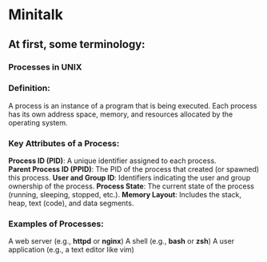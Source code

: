 # Minitalk

## At first, some terminology:

### Processes in UNIX
### Definition:
A process is an instance of a program that is being executed. Each process has its own address space, memory, and resources allocated by the operating system.

### Key Attributes of a Process:
**Process ID (PID)**: A unique identifier assigned to each process.<br />
**Parent Process ID (PPID)**: The PID of the process that created (or spawned) this process.
**User and Group ID**: Identifiers indicating the user and group ownership of the process.
**Process State**: The current state of the process (running, sleeping, stopped, etc.).
**Memory Layout**: Includes the stack, heap, text (code), and data segments.

### Examples of Processes:
A web server (e.g., **httpd** or **nginx**)
A shell (e.g., **bash** or **zsh**)
A user application (e.g., a text editor like vim)

